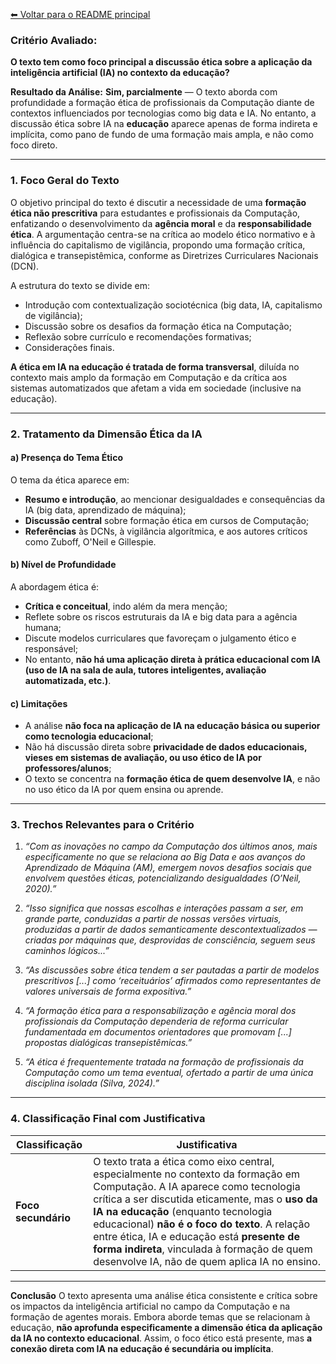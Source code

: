 [⬅ Voltar para o README principal](./README.md)

### **Critério Avaliado:**

**O texto tem como foco principal a discussão ética sobre a aplicação da inteligência artificial (IA) no contexto da educação?**

**Resultado da Análise:**
**Sim, parcialmente** — O texto aborda com profundidade a formação ética de profissionais da Computação diante de contextos influenciados por tecnologias como big data e IA. No entanto, a discussão ética sobre IA na **educação** aparece apenas de forma indireta e implícita, como pano de fundo de uma formação mais ampla, e não como foco direto.

---

### **1. Foco Geral do Texto**

O objetivo principal do texto é discutir a necessidade de uma **formação ética não prescritiva** para estudantes e profissionais da Computação, enfatizando o desenvolvimento da **agência moral** e da **responsabilidade ética**. A argumentação centra-se na crítica ao modelo ético normativo e à influência do capitalismo de vigilância, propondo uma formação crítica, dialógica e transepistêmica, conforme as Diretrizes Curriculares Nacionais (DCN).

A estrutura do texto se divide em:

* Introdução com contextualização sociotécnica (big data, IA, capitalismo de vigilância);
* Discussão sobre os desafios da formação ética na Computação;
* Reflexão sobre currículo e recomendações formativas;
* Considerações finais.

**A ética em IA na educação é tratada de forma transversal**, diluída no contexto mais amplo da formação em Computação e da crítica aos sistemas automatizados que afetam a vida em sociedade (inclusive na educação).

---

### **2. Tratamento da Dimensão Ética da IA**

#### **a) Presença do Tema Ético**

O tema da ética aparece em:

* **Resumo e introdução**, ao mencionar desigualdades e consequências da IA (big data, aprendizado de máquina);
* **Discussão central** sobre formação ética em cursos de Computação;
* **Referências** às DCNs, à vigilância algorítmica, e aos autores críticos como Zuboff, O'Neil e Gillespie.

#### **b) Nível de Profundidade**

A abordagem ética é:

* **Crítica e conceitual**, indo além da mera menção;
* Reflete sobre os riscos estruturais da IA e big data para a agência humana;
* Discute modelos curriculares que favoreçam o julgamento ético e responsável;
* No entanto, **não há uma aplicação direta à prática educacional com IA (uso de IA na sala de aula, tutores inteligentes, avaliação automatizada, etc.)**.

#### **c) Limitações**

* A análise **não foca na aplicação de IA na educação básica ou superior como tecnologia educacional**;
* Não há discussão direta sobre **privacidade de dados educacionais, vieses em sistemas de avaliação, ou uso ético de IA por professores/alunos**;
* O texto se concentra na **formação ética de quem desenvolve IA**, e não no uso ético da IA por quem ensina ou aprende.

---

### **3. Trechos Relevantes para o Critério**

1. *“Com as inovações no campo da Computação dos últimos anos, mais especificamente no que se relaciona ao Big Data e aos avanços do Aprendizado de Máquina (AM), emergem novos desafios sociais que envolvem questões éticas, potencializando desigualdades (O’Neil, 2020).”*

2. *“Isso significa que nossas escolhas e interações passam a ser, em grande parte, conduzidas a partir de nossas versões virtuais, produzidas a partir de dados semanticamente descontextualizados — criadas por máquinas que, desprovidas de consciência, seguem seus caminhos lógicos...”*

3. *“As discussões sobre ética tendem a ser pautadas a partir de modelos prescritivos \[...] como ‘receituários’ afirmados como representantes de valores universais de forma expositiva.”*

4. *“A formação ética para a responsabilização e agência moral dos profissionais da Computação dependeria de reforma curricular fundamentada em documentos orientadores que promovam \[...] propostas dialógicas transepistêmicas.”*

5. *“A ética é frequentemente tratada na formação de profissionais da Computação como um tema eventual, ofertado a partir de uma única disciplina isolada (Silva, 2024).”*

---

### **4. Classificação Final com Justificativa**

| Classificação       | Justificativa                                                                                                                                                                                                                                                                                                                                                                                                      |
| ------------------- | ------------------------------------------------------------------------------------------------------------------------------------------------------------------------------------------------------------------------------------------------------------------------------------------------------------------------------------------------------------------------------------------------------------------ |
| **Foco secundário** | O texto trata a ética como eixo central, especialmente no contexto da formação em Computação. A IA aparece como tecnologia crítica a ser discutida eticamente, mas o **uso da IA na educação** (enquanto tecnologia educacional) **não é o foco do texto**. A relação entre ética, IA e educação está **presente de forma indireta**, vinculada à formação de quem desenvolve IA, não de quem aplica IA no ensino. |

---

**Conclusão**
O texto apresenta uma análise ética consistente e crítica sobre os impactos da inteligência artificial no campo da Computação e na formação de agentes morais. Embora aborde temas que se relacionam à educação, **não aprofunda especificamente a dimensão ética da aplicação da IA no contexto educacional**. Assim, o foco ético está presente, mas **a conexão direta com IA na educação é secundária ou implícita**.
